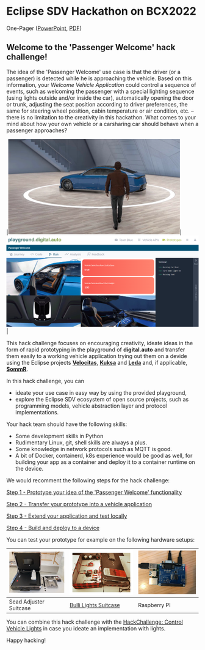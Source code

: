 # Eclipse SDV Hackathon on BCX2022

One-Pager ([PowerPoint](./assets/BCX_Onepager_passenger_welcome.pptx), [PDF](./assets/BCX_Onepager_passenger_welcome.pdf))

## Welcome to the 'Passenger Welcome' hack challenge! 

The idea of the 'Passenger Welcome' use case is that the driver (or a passenger) is detected while he is approaching the vehicle. Based on this information, your _Welcome Vehicle Application_ could control a sequence of events, such as welcoming the passenger with a special lighting sequence (using lights outside and/or inside the car), automatically opening the door or trunk, adjusting the seat position according to driver preferences, the same for steering wheel position, cabin temperature or air condition, etc. – there is no limitation to the creativity in this hackathon. What comes to your mind about how your own vehicle or a carsharing car should behave when a passenger approaches?


|<img src="/assets/PassengerApproaching.png" width="450">|<img src="/assets/PassengerWelcome.png" width="530">|

This hack challenge focuses on encouraging creativity, ideate ideas in the form of rapid prototyping in the playground of __digital.auto__ and transfer them easily to a working vehicle application trying out them on a devide using the Eclipse projects [__Velocitas__](https://websites.eclipseprojects.io/velocitas/), [__Kuksa__](https://www.eclipse.org/kuksa/) and [__Leda__](https://eclipse-leda.github.io/leda/) and, if applicable, [__SommR__](https://projects.eclipse.org/projects/automotive.sommr).

In this hack challenge, you can
- ideate your use case in easy way by using the provided playground,
- explore the Eclipse SDV ecosystem of open source projects, such as programming models, vehicle abstraction layer and protocol implementations.

Your hack team should have the following skills:
- Some development skills in Python
- Rudimentary Linux, git, shell skills are always a plus. 
- Some knowledge in network protocols such as MQTT is good.
- A bit of Docker, containerd, k8s experience would be good as well, for building your app as a container and deploy it to a container runtime on the device.


We would recomment the following steps for the hack challenge:

[Step 1 - Prototype your idea of the 'Passenger Welcome' functionality](/docs/step-1-prototyping.md)

[Step 2 - Transfer your prototype into a vehicle application](/docs/step-2-generating.md)

[Step 3 - Extend your application and test locally](/docs/step-3-extending.md)

[Step 4 - Build and deploy to a device](/docs/step-4-deploying.md)

You can test your prototype for example on the following hardware setups:

|<img src="/assets/img/suitcase_seat.png" width="335">|<img src="/assets/img/suitcase_lights.jpg" width="400"> | <img src="/assets/img/pican2_withnotes.jpg" width="330">|
|-|-|-|
|Sead Adjuster Suitcase |  [Bulli Lights Suitcase](https://github.com/Eclipse-SDV-Hackathon-BCX/hackchallenge-control-vehicle-lights) | Raspberry PI |

You can combine this hack challenge with the [HackChallenge: Control Vehicle Lights](https://github.com/Eclipse-SDV-Hackathon-BCX/hackchallenge-control-vehicle-lights) in case you ideate an implementation with lights.

Happy hacking!
